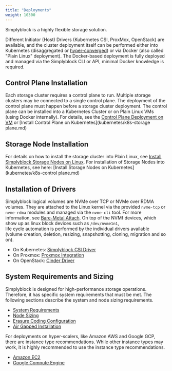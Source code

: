 ```yaml
---
title: "Deployments"
weight: 10300
---
```


Simplyblock is a highly flexible storage solution. 

Different Initiator (Host) Drivers (Kubernetes CSI, ProxMox, OpenStack) are available, and the cluster 
deployment itself can be performed either into Kubernetes (disaggregated or [hyper-converged](../architecture/concepts/hyper-converged.md)) 
or via Docker (also called "Plain Linux" deployment). The Docker-based deployment is fully 
deployed and managed via the Simplyblock CLI or API, minimal Docker knowledge is required. 

## Control Plane Installation

Each storage cluster requires a control plane to run. Multiple storage clusters may be connected to a single control 
plane. The deployment of the control plane must happen before a storage cluster deployment. 
The control plane can be installed into a Kubernetes Cluster or on Plain Linux VMs (using Docker internally).
For details, see the
[Control Plane Deployment on VM](install-on-linux/install-cp.md) or 
[Install Control Plane on Kubernetes](kubernetes/k8s-storage plane.md)

## Storage Node Installation

For details on how to install the storage cluster into Plain Linux, see
[Install Simplyblock Storage Nodes on Linux](install-on-linux/install-sp.md). 
For installation of Storage Nodes into Kubernetes, see here:
[Install Storage Nodes on Kubernetes](kubernetes/k8s-control plane.md)

## Installation of Drivers

Simplyblock logical volumes are NVMe over TCP or NVMe over RDMA volumes. 
They are attached to the Linux kernel via the provided `nvme-tcp` or `nvme-rdma`
modules and managed via the `nvme-cli` tool. For more information, see
  [Bare-Metal Attach](baremetal/index.md).
On top of the NVMf devices, which show up as linux block devices such as `/dev/nvme1n1`,  
life cycle automation is performed by the individual drivers available (volume creation, deletion,
resizing, snapshotting, cloning, migration and so on). 

- On Kubernetes: [Simplyblock CSI Driver](kubernetes/install-csi.md) 
- On Proxmox: [Proxmox Integration](proxmox/index.md) 
- On OpenStack: [Cinder Driver]()  

## System Requirements and Sizing

Simplyblock is designed for high-performance storage operations. Therefore, it has specific system requirements that
must be met. The following sections describe the system and node sizing requirements. 

- [System Requirements](deployment-preparation/system-requirements.md)
- [Node Sizing](deployment-preparation/node-sizing.md)
- [Erasure Coding Configuration](deployment-preparation/erasure-coding-scheme.md)
- [Air Gapped Installation](air-gap/index.md)

For deployments on hyper-scalers, like Amazon AWS and Google GCP, there are instance type recommendations. While other
instance types may work, it is highly recommended to use the instance type recommendations.

- [Amazon EC2](deployment-preparation/cloud-instance-recommendations.md#aws-amazon-ec2-recommendations)
- [Google Compute Engine](deployment-preparation/cloud-instance-recommendations.md#google-compute-engine-recommendations)


